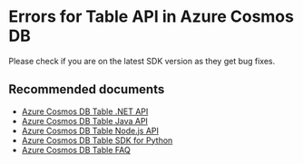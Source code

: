 <properties
	pageTitle="Azure Cosmos DB Table- Error or incorrect result"
	description="Azure Cosmos DB Table - Error or incorrect result"
	service="microsoft.documentdb"
	resource="databaseAccounts"
	authors="rnagpal"
	displayOrder="111"
	selfHelpType="resource"
	supportTopicIds="32597519"
	resourceTags=""
	productPesIds="15585"
	cloudEnvironments="public"
/>

# Errors for Table API in Azure Cosmos DB

Please check if you are on the latest SDK version as they get bug fixes. 

## **Recommended documents**

* [Azure Cosmos DB Table .NET API](https://docs.microsoft.com/azure/cosmos-db/table-sdk-dotnet)
* [Azure Cosmos DB Table Java API](https://docs.microsoft.com/azure/cosmos-db/table-sdk-java)
* [Azure Cosmos DB Table Node.js API](https://docs.microsoft.com/azure/cosmos-db/table-sdk-nodejs)
* [Azure Cosmos DB Table SDK for Python](https://docs.microsoft.com/azure/cosmos-db/table-sdk-python)
* [Azure Cosmos DB Table FAQ](https://docs.microsoft.com/azure/cosmos-db/faq#table)

